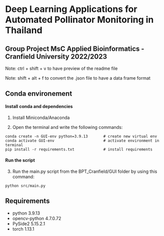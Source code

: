 # Deep Learning Applications for Automated Pollinator Monitoring in Thailand

## Group Project MsC Applied Bioinformatics - Cranfield University 2022/2023

Note: ctrl + shift + v to have preview of the readme file

Note: shift + alt + f to convert the .json file to have a data frame format

## Conda environement

#### Install conda and dependencies

1. Install Miniconda/Anaconda

2. Open the terminal and write the following commands:

```
conda create -n GUI-env python=3.9.13       # create new virtual env
conda activate GUI-env                      # activate environment in terminal
pip install -r requirements.txt             # install requirements
```

#### Run the script

3. Run the main.py script from the BPT_Cranfield/GUI folder by using this command:

```
python src/main.py
```

## Requirements

* python 3.9.13
* opencv-python 4.7.0.72
* PySide2 5.15.2.1
* torch 1.13.1

